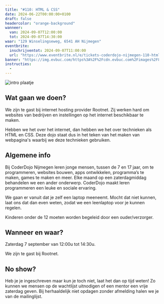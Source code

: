 ```yaml
---
title: "#110: HTML & CSS"
date: 2024-06-22T00:00:00+0100
draft: false
headercolor: "orange-background"
wanneer: 
  van: 2024-09-07T12:00:00
  tot: 2024-09-07T14:30:00
waar: "129 Winselingseweg, 6541 AH Nijmegen"
eventbrite:
  inschrijventot: 2024-09-07T11:00:00
  url: "https://www.eventbrite.nl/e/tickets-coderdojo-nijmegen-110-html-css-930403571127"
banner: "https://img.evbuc.com/https%3A%2F%2Fcdn.evbuc.com%2Fimages%2F827942659%2F187233351803%2F1%2Foriginal.20240815-194935?h=200&w=450&auto=format%2Ccompress&q=75&sharp=10&rect=0%2C0%2C2160%2C1080&s=9b3c5d6ef5d797774d1f7a26c549a510"
instructies:
  - 
---
```


![intro plaatje](https://img.evbuc.com/https%3A%2F%2Fcdn.evbuc.com%2Fimages%2F827942659%2F187233351803%2F1%2Foriginal.20240815-194935?h=200&w=450&auto=format%2Ccompress&q=75&sharp=10&rect=0%2C0%2C2160%2C1080&s=9b3c5d6ef5d797774d1f7a26c549a510)


## Wat gaan we doen?

We zijn te gast bij internet hosting provider Rootnet. Zij werken hard om websites van bedrijven en instellingen op het internet beschikbaar te maken. 

Hebben we het over het internet, dan hebben we het over technieken als HTML en CSS. Deze dojo staat dus in het teken van het maken van webpagina's waarbij we deze technieken gebruiken.




<!--more-->


## Algemene info

Bij CoderDojo Nijmegen leren jonge mensen, tussen de 7 en 17 jaar, om te programmeren, websites bouwen, apps ontwikkelen, programma’s te maken, games te maken en meer. Elke maand op een zaterdagmiddag behandelen we een ander onderwerp. CoderDojo maakt leren programmeren een leuke en sociale ervaring.

We gaan er vanuit dat je zelf een laptop meeneemt. Mocht dat niet kunnen, laat ons dat dan even weten, zodat we een leenlaptop voor je kunnen regelen.

Kinderen onder de 12 moeten worden begeleid door een ouder/verzorger.



## Wanneer en waar?

Zaterdag 7 september van 12:00u tot 14:30u.

We zijn te gast bij Rootnet.



## No show?

Heb je je ingeschreven maar kun je toch niet, laat het dan op tijd weten! Zo kunnen we mensen op de wachtlijst uitnodigen of een mentor een vrije zaterdag geven. Bij herhaaldelijk niet opdagen zonder afmelding halen we je van de mailinglijst.